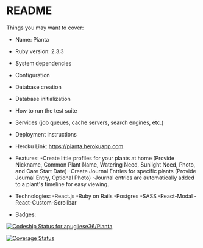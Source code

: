 # README

Things you may want to cover:

* Name: Pianta

* Ruby version: 2.3.3

* System dependencies

* Configuration

* Database creation

* Database initialization

* How to run the test suite

* Services (job queues, cache servers, search engines, etc.)

* Deployment instructions

* Heroku Link: https://pianta.herokuapp.com

* Features:
-Create little profiles for your plants at home (Provide Nickname, Common Plant Name, Watering Need, Sunlight Need, Photo, and Care Start Date)
-Create Journal Entries for specific plants (Provide Journal Entry, Optional Photo)
-Journal entries are automatically added to a plant's timeline for easy viewing.

* Technologies:
-React.js
-Ruby on Rails
-Postgres
-SASS
-React-Modal
-React-Custom-Scrollbar

* Badges:

[ ![Codeship Status for apugliese36/Pianta](https://app.codeship.com/projects/b89c04e0-c5af-0135-ea1a-167add8c9948/status?branch=master)](https://app.codeship.com/projects/261032)

[![Coverage Status](https://coveralls.io/repos/github/apugliese36/Pianta/badge.svg?branch=master)](https://coveralls.io/github/apugliese36/Pianta?branch=master)
